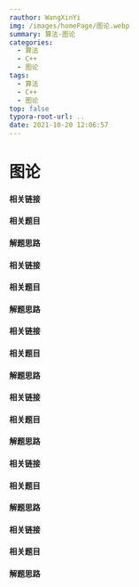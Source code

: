 ```yaml
---
rauthor: WangXinYi
img: /images/homePage/图论.webp
summary: 算法-图论
categories:
  - 算法
  - C++
  - 图论
tags:
  - 算法
  - C++
  - 图论
top: false
typora-root-url: ..
date: 2021-10-20 12:06:57
---
```


# 图论



#### 相关链接

#### 相关题目

#### 解题思路





#### 相关链接

#### 相关题目

#### 解题思路



#### 相关链接

#### 相关题目

#### 解题思路





#### 相关链接

#### 相关题目

#### 解题思路





#### 相关链接

#### 相关题目

#### 解题思路





#### 相关链接

#### 相关题目

#### 解题思路
